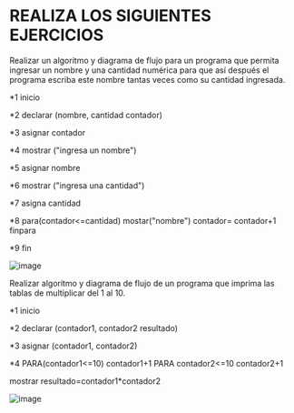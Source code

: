 # REALIZA LOS SIGUIENTES EJERCICIOS

Realizar un algoritmo y diagrama de flujo para un programa que permita ingresar un nombre y una cantidad numérica para que así después el programa escriba este nombre tantas veces como su cantidad ingresada.

*1 inicio

*2 declarar (nombre, cantidad contador)

*3 asignar contador

*4 mostrar ("ingresa un nombre")

*5 asignar nombre

*6 mostrar ("ingresa una cantidad")

*7 asigna cantidad

*8 para(contador<=cantidad) mostar("nombre") contador= contador+1 finpara

*9 fin 

![image](https://user-images.githubusercontent.com/101203615/159528354-b2489fa4-5e13-4640-9b97-c48e9db350d7.png)


Realizar algoritmo y diagrama de flujo de un programa que imprima las tablas de multiplicar del 1 al 10.

*1 inicio

*2 declarar (contador1, contador2 resultado)

*3 asignar (contador1, contador2)

*4 PARA(contador1<=10) contador1+1 PARA contador2<=10 contador2+1

mostrar resultado=contador1*contador2

![image](https://user-images.githubusercontent.com/101203615/161422384-95e2324f-41bc-4a03-97b1-944dd87ba448.png)



